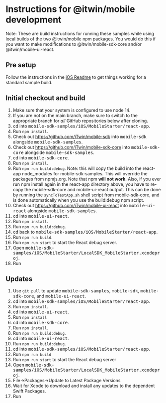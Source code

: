 # Instructions for @itwin/mobile development

Note: These are build instructions for running these samples while using local builds of the two @itwin/mobile npm packages. You would do this if you want to make modifications to @itwin/mobile-sdk-core and/or @itwin/mobile-ui-react.

## Pre setup

Follow the instructions in the [iOS Readme](../../README.md) to get things working for a standard sample build.

## Initial checkout and build

1. Make sure that your system is configured to use node 14.
1. If you are not on the main branch, make sure to switch to the appropriate branch for _all_ GitHub repositories below after cloning.
1. cd into <span style="font-family: monospace">mobile-sdk-samples/iOS/MobileStarter/react-app</span>.
1. Run `npm install`.
1. Check out https://github.com/iTwin/mobile-sdk into <span style="font-family: monospace">mobile-sdk</span> alongside <span style="font-family: monospace">mobile-sdk-samples</span>.
1. Check out https://github.com/iTwin/mobile-sdk-core into <span style="font-family: monospace">mobile-sdk-core</span> alongside <span style="font-family: monospace">mobile-sdk-samples</span>.
1. cd into <span style="font-family: monospace">mobile-sdk-core</span>.
1. Run `npm install`.
1. Run `npm run build:debug`. Note: this will copy the build into the react-app node_modules for mobile-sdk-samples. This will override the packages from npmjs.org. Note that npm __will not work__. Also, if you ever run npm install again in the react-app directory above, you have to re-copy the mobile-sdk-core and mobile-ui-react output. This can be done by running the `syncToTestApp.sh` shell script from mobile-sdk-core, and is done automatically when you use the build:debug npm script.
1. Check out https://github.com/iTwin/mobile-ui-react into <span style="font-family: monospace">mobile-ui-react</span> alongside <span style="font-family: monospace">mobile-sdk-samples</span>.
1. cd into <span style="font-family: monospace">mobile-ui-react</span>.
1. Run `npm install`.
1. Run `npm run build:debug`.
1. cd back to <span style="font-family: monospace">mobile-sdk-samples/iOS/MobileStarter/react-app</span>.
1. Run `npm run build`.
1. Run `npm run start` to start the React debug server.
1. Open <span style="font-family: monospace">mobile-sdk-samples/iOS/MobileStarter/LocalSDK_MobileStarter.xcodeproj</span>.
1. Run

## Updates

1. Use `git pull` to update <span style="font-family: monospace">mobile-sdk-samples</span>, <span style="font-family: monospace">mobile-sdk</span>, <span style="font-family: monospace">mobile-sdk-core</span>, and <span style="font-family: monospace">mobile-ui-react</span>.
1. cd into <span style="font-family: monospace">mobile-sdk-samples/iOS/MobileStarter/react-app</span>.
1. Run `npm install`.
1. cd into <span style="font-family: monospace">mobile-ui-react</span>.
1. Run `npm install`
1. cd into <span style="font-family: monospace">mobile-sdk-core</span>.
1. Run `npm install`.
1. Run `npm run build:debug`.
1. cd into <span style="font-family: monospace">mobile-ui-react</span>.
1. Run `npm run build:debug`.
1. cd into <span style="font-family: monospace">mobile-sdk-samples/iOS/MobileStarter/react-app</span>.
1. Run `npm run build`
1. Run `npm run start` to start the React debug server
1. Open <span style="font-family: monospace">mobile-sdk-samples/iOS/MobileStarter/LocalSDK_MobileStarter.xcodeproj</span>.
1. File->Packages->Update to Latest Package Versions
1. Wait for Xcode to download and install any updates to the dependent Swift Packages.
1. Run
